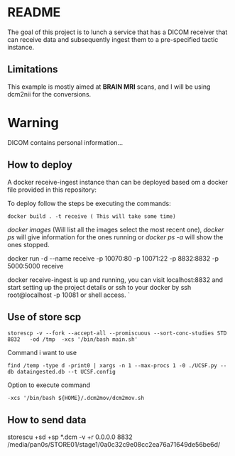 # README

The goal of this project is to lunch a service that has a DICOM receiver that can receive data and subsequently ingest them to a pre-specified tactic instance. 

## Limitations

This example is mostly aimed at **BRAIN MRI** scans, and I will be using dcm2nii for the conversions. 

# Warning

DICOM contains personal information... 


## How to deploy

A docker receive-ingest instance than can be deployed based om a docker file provided in this repository:

To deploy follow the steps be executing the commands:

    docker build . -t receive ( This will take some time)

*docker images* (Will list all the images select the most recent one), *docker ps* will give information for the ones running or *docker ps -a* will show the ones stopped. 

   docker run -d --name receive -p 10070:80 -p 10071:22 -p 8832:8832 -p 5000:5000  receive

docker receive-ingest is up and running, you can visit localhost:8832 and start setting up the project details or ssh to your docker by ssh root@localhost -p 10081 or shell access.
`
## Use of store scp 

    storescp -v --fork --accept-all --promiscuous --sort-conc-studies STD 8832   -od /tmp  -xcs '/bin/bash main.sh'



Command i want to use 

    find /temp -type d -print0 | xargs -n 1 --max-procs 1 -0 ./UCSF.py --db dataingested.db --t UCSF.config

Option to execute command 

    -xcs '/bin/bash ${HOME}/.dcm2mov/dcm2mov.sh




## How to send data 


storescu +sd +sp *.dcm -v +r  0.0.0.0 8832 /media/pan0s/STORE01/stage1/0a0c32c9e08cc2ea76a71649de56be6d/
